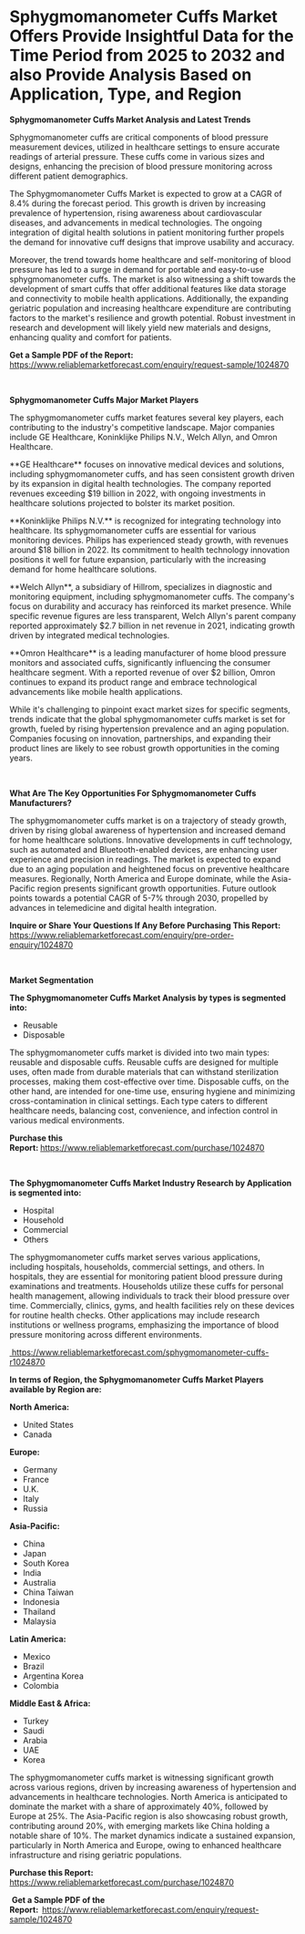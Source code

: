 <p><h1>Sphygmomanometer Cuffs Market Offers Provide Insightful Data for the Time Period from 2025 to 2032 and also Provide Analysis Based on Application, Type, and Region</h1></p><p><strong>Sphygmomanometer Cuffs Market Analysis and Latest Trends</strong></p>
<p><p>Sphygmomanometer cuffs are critical components of blood pressure measurement devices, utilized in healthcare settings to ensure accurate readings of arterial pressure. These cuffs come in various sizes and designs, enhancing the precision of blood pressure monitoring across different patient demographics. </p><p>The Sphygmomanometer Cuffs Market is expected to grow at a CAGR of 8.4% during the forecast period. This growth is driven by increasing prevalence of hypertension, rising awareness about cardiovascular diseases, and advancements in medical technologies. The ongoing integration of digital health solutions in patient monitoring further propels the demand for innovative cuff designs that improve usability and accuracy. </p><p>Moreover, the trend towards home healthcare and self-monitoring of blood pressure has led to a surge in demand for portable and easy-to-use sphygmomanometer cuffs. The market is also witnessing a shift towards the development of smart cuffs that offer additional features like data storage and connectivity to mobile health applications. Additionally, the expanding geriatric population and increasing healthcare expenditure are contributing factors to the market's resilience and growth potential. Robust investment in research and development will likely yield new materials and designs, enhancing quality and comfort for patients.</p></p>
<p><strong>Get a Sample PDF of the Report:&nbsp;</strong> <a href="https://www.reliablemarketforecast.com/enquiry/request-sample/1024870?utm_campaign=3008&utm_medium=2&utm_source=Github&utm_content=ia&utm_term=16042025&utm_id=sphygmomanometer-cuffs">https://www.reliablemarketforecast.com/enquiry/request-sample/1024870</a></p>
<p>&nbsp;</p>
<p><strong>Sphygmomanometer Cuffs Major Market Players</strong></p>
<p><p>The sphygmomanometer cuffs market features several key players, each contributing to the industry's competitive landscape. Major companies include GE Healthcare, Koninklijke Philips N.V., Welch Allyn, and Omron Healthcare.</p><p>**GE Healthcare** focuses on innovative medical devices and solutions, including sphygmomanometer cuffs, and has seen consistent growth driven by its expansion in digital health technologies. The company reported revenues exceeding $19 billion in 2022, with ongoing investments in healthcare solutions projected to bolster its market position.</p><p>**Koninklijke Philips N.V.** is recognized for integrating technology into healthcare. Its sphygmomanometer cuffs are essential for various monitoring devices. Philips has experienced steady growth, with revenues around $18 billion in 2022. Its commitment to health technology innovation positions it well for future expansion, particularly with the increasing demand for home healthcare solutions.</p><p>**Welch Allyn**, a subsidiary of Hillrom, specializes in diagnostic and monitoring equipment, including sphygmomanometer cuffs. The company's focus on durability and accuracy has reinforced its market presence. While specific revenue figures are less transparent, Welch Allyn's parent company reported approximately $2.7 billion in net revenue in 2021, indicating growth driven by integrated medical technologies.</p><p>**Omron Healthcare** is a leading manufacturer of home blood pressure monitors and associated cuffs, significantly influencing the consumer healthcare segment. With a reported revenue of over $2 billion, Omron continues to expand its product range and embrace technological advancements like mobile health applications.</p><p>While it's challenging to pinpoint exact market sizes for specific segments, trends indicate that the global sphygmomanometer cuffs market is set for growth, fueled by rising hypertension prevalence and an aging population. Companies focusing on innovation, partnerships, and expanding their product lines are likely to see robust growth opportunities in the coming years.</p></p>
<p>&nbsp;</p>
<p><strong>What Are The Key Opportunities For Sphygmomanometer Cuffs Manufacturers?</strong></p>
<p><p>The sphygmomanometer cuffs market is on a trajectory of steady growth, driven by rising global awareness of hypertension and increased demand for home healthcare solutions. Innovative developments in cuff technology, such as automated and Bluetooth-enabled devices, are enhancing user experience and precision in readings. The market is expected to expand due to an aging population and heightened focus on preventive healthcare measures. Regionally, North America and Europe dominate, while the Asia-Pacific region presents significant growth opportunities. Future outlook points towards a potential CAGR of 5-7% through 2030, propelled by advances in telemedicine and digital health integration.</p></p>
<p><strong>Inquire or Share Your Questions If Any Before Purchasing This Report:</strong> <a href="https://www.reliablemarketforecast.com/enquiry/pre-order-enquiry/1024870?utm_campaign=3008&utm_medium=2&utm_source=Github&utm_content=ia&utm_term=16042025&utm_id=sphygmomanometer-cuffs">https://www.reliablemarketforecast.com/enquiry/pre-order-enquiry/1024870</a></p>
<p>&nbsp;</p>
<p><strong>Market Segmentation</strong></p>
<p><strong>The Sphygmomanometer Cuffs Market Analysis by types is segmented into:</strong></p>
<p><ul><li>Reusable</li><li>Disposable</li></ul></p>
<p><p>The sphygmomanometer cuffs market is divided into two main types: reusable and disposable cuffs. Reusable cuffs are designed for multiple uses, often made from durable materials that can withstand sterilization processes, making them cost-effective over time. Disposable cuffs, on the other hand, are intended for one-time use, ensuring hygiene and minimizing cross-contamination in clinical settings. Each type caters to different healthcare needs, balancing cost, convenience, and infection control in various medical environments.</p></p>
<p><strong>Purchase this Report:&nbsp;</strong><a href="https://www.reliablemarketforecast.com/purchase/1024870?utm_campaign=3008&utm_medium=2&utm_source=Github&utm_content=ia&utm_term=16042025&utm_id=sphygmomanometer-cuffs">https://www.reliablemarketforecast.com/purchase/1024870</a></p>
<p>&nbsp;</p>
<p><strong>The Sphygmomanometer Cuffs Market Industry Research by Application is segmented into:</strong></p>
<p><ul><li>Hospital</li><li>Household</li><li>Commercial</li><li>Others</li></ul></p>
<p><p>The sphygmomanometer cuffs market serves various applications, including hospitals, households, commercial settings, and others. In hospitals, they are essential for monitoring patient blood pressure during examinations and treatments. Households utilize these cuffs for personal health management, allowing individuals to track their blood pressure over time. Commercially, clinics, gyms, and health facilities rely on these devices for routine health checks. Other applications may include research institutions or wellness programs, emphasizing the importance of blood pressure monitoring across different environments.</p></p>
<p><a href="https://www.reliablemarketforecast.com/sphygmomanometer-cuffs-r1024870?utm_campaign=3008&utm_medium=2&utm_source=Github&utm_content=ia&utm_term=16042025&utm_id=sphygmomanometer-cuffs">&nbsp;https://www.reliablemarketforecast.com/sphygmomanometer-cuffs-r1024870</a></p>
<p><strong>In terms of Region, the Sphygmomanometer Cuffs Market Players available by Region are:</strong></p>
<p>
    <p> <strong> North America: </strong>
        <ul>
            <li>United States</li>
            <li>Canada</li>
        </ul>
        </p> 
    <p> <strong> Europe: </strong>
        <ul>
            <li>Germany</li>
            <li>France</li>
            <li>U.K.</li>
            <li>Italy</li>
            <li>Russia</li>
        </ul>
        </p> 
    <p> <strong> Asia-Pacific: </strong>
        <ul>
            <li>China</li>
            <li>Japan</li>
            <li>South Korea</li>
            <li>India</li>
            <li>Australia</li>
            <li>China Taiwan</li>
            <li>Indonesia</li>
            <li>Thailand</li>
            <li>Malaysia</li>
        </ul>
        </p> 
    <p> <strong> Latin America: </strong>
        <ul>
            <li>Mexico</li>
            <li>Brazil</li>
            <li>Argentina Korea</li>
            <li>Colombia</li>
        </ul>
        </p> 
    <p> <strong> Middle East & Africa: </strong>
        <ul>
            <li>Turkey</li>
            <li>Saudi</li>
            <li>Arabia</li>
            <li>UAE</li>
            <li>Korea</li>
        </ul>
    </p>
    </p>
<p><p>The sphygmomanometer cuffs market is witnessing significant growth across various regions, driven by increasing awareness of hypertension and advancements in healthcare technologies. North America is anticipated to dominate the market with a share of approximately 40%, followed by Europe at 25%. The Asia-Pacific region is also showcasing robust growth, contributing around 20%, with emerging markets like China holding a notable share of 10%. The market dynamics indicate a sustained expansion, particularly in North America and Europe, owing to enhanced healthcare infrastructure and rising geriatric populations.</p></p>
<p><strong>Purchase this Report: </strong><a href="https://www.reliablemarketforecast.com/purchase/1024870?utm_campaign=3008&utm_medium=2&utm_source=Github&utm_content=ia&utm_term=16042025&utm_id=sphygmomanometer-cuffs">https://www.reliablemarketforecast.com/purchase/1024870</a></p>
<p>&nbsp;<strong>Get a Sample PDF of the Report:&nbsp;&nbsp;</strong><a href="https://www.reliablemarketforecast.com/enquiry/request-sample/1024870?utm_campaign=3008&utm_medium=2&utm_source=Github&utm_content=ia&utm_term=16042025&utm_id=sphygmomanometer-cuffs">https://www.reliablemarketforecast.com/enquiry/request-sample/1024870</a></p>
<p><strong></strong></p>
<p><p></p><p></p><p></p></p>